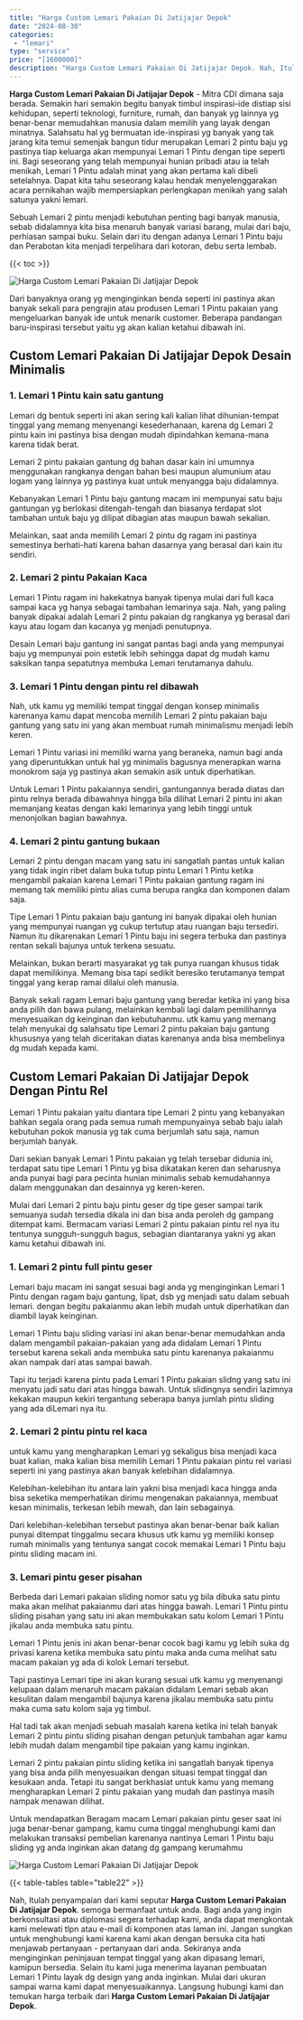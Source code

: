 ```yaml
---
title: "Harga Custom Lemari Pakaian Di Jatijajar Depok"
date: "2024-08-30"
categories:
 - "lemari"
type: "service"
price: "[1600000]"
description: "Harga Custom Lemari Pakaian Di Jatijajar Depok. Nah, Itulah penyampaian dari kami seputar **Harga Custom Lemari Pakaian Di Jatijajar Depok**. semoga bermanfa..."
---
```


**Harga Custom Lemari Pakaian Di Jatijajar Depok** - Mitra CDI dimana saja berada. Semakin hari semakin begitu banyak timbul inspirasi-ide distiap sisi kehidupan, seperti teknologi, furniture, rumah, dan banyak yg lainnya yg benar-benar memudahkan manusia dalam memilih yang layak dengan minatnya. Salahsatu hal yg bermuatan ide-inspirasi yg banyak yang tak jarang kita temui semenjak bangun tidur merupakan Lemari 2 pintu baju yg pastinya tiap keluarga akan mempunyai Lemari 1 Pintu dengan tipe seperti ini. Bagi seseorang yang telah mempunyai hunian pribadi atau ia telah menikah, Lemari 1 Pintu adalah minat yang akan pertama kali dibeli setelahnya. Dapat kita tahu seseorang kalau hendak menyelenggarakan acara pernikahan wajib mempersiapkan perlengkapan menikah yang salah satunya yakni lemari.

Sebuah Lemari 2 pintu menjadi kebutuhan penting bagi banyak manusia, sebab didalamnya kita bisa menaruh banyak variasi barang, mulai dari baju, perhiasan sampai buku. Selain dari itu dengan adanya Lemari 1 Pintu baju dan Perabotan kita menjadi terpelihara dari kotoran, debu serta lembab.

{{< toc >}}

![Harga Custom Lemari Pakaian Di Jatijajar Depok](/images/mebel/dipan-anak-013.jpg)

Dari banyaknya orang yg menginginkan benda seperti ini pastinya akan banyak sekali para pengrajin atau produsen Lemari 1 Pintu pakaian yang mengeluarkan banyak ide untuk menarik customer. Beberapa pandangan baru-inspirasi tersebut yaitu yg akan kalian ketahui dibawah ini.

## Custom Lemari Pakaian Di Jatijajar Depok Desain Minimalis

### 1\. Lemari 1 Pintu kain satu gantung

Lemari dg bentuk seperti ini akan sering kali kalian lihat dihunian-tempat tinggal yang memang menyenangi kesederhanaan, karena dg Lemari 2 pintu kain ini pastinya bisa dengan mudah dipindahkan kemana-mana karena tidak berat.

Lemari 2 pintu pakaian gantung dg bahan dasar kain ini umumnya menggunakan rangkanya dengan bahan besi maupun alumunium atau logam yang lainnya yg pastinya kuat untuk menyangga baju didalamnya.

Kebanyakan Lemari 1 Pintu baju gantung macam ini mempunyai satu baju gantungan yg berlokasi ditengah-tengah dan biasanya terdapat slot tambahan untuk baju yg dilipat dibagian atas maupun bawah sekalian.

Melainkan, saat anda memilih Lemari 2 pintu dg ragam ini pastinya semestinya berhati-hati karena bahan dasarnya yang berasal dari kain itu sendiri.

### 2\. Lemari 2 pintu Pakaian Kaca

Lemari 1 Pintu ragam ini hakekatnya banyak tipenya mulai dari full kaca sampai kaca yg hanya sebagai tambahan lemarinya saja. Nah, yang paling banyak dipakai adalah Lemari 2 pintu pakaian dg rangkanya yg berasal dari kayu atau logam dan kacanya yg menjadi penutupnya.

Desain Lemari baju gantung ini sangat pantas bagi anda yang mempunyai baju yg mempunyai poin estetik lebih sehingga dapat dg mudah kamu saksikan tanpa sepatutnya membuka Lemari terutamanya dahulu.

### 3\. Lemari 1 Pintu dengan pintu rel dibawah

Nah, utk kamu yg memiliki tempat tinggal dengan konsep minimalis karenanya kamu dapat mencoba memilih Lemari 2 pintu pakaian baju gantung yang satu ini yang akan membuat rumah minimalismu menjadi lebih keren.

Lemari 1 Pintu variasi ini memiliki warna yang beraneka, namun bagi anda yang diperuntukkan untuk hal yg minimalis bagusnya menerapkan warna monokrom saja yg pastinya akan semakin asik untuk diperhatikan.

Untuk Lemari 1 Pintu pakaiannya sendiri, gantungannya berada diatas dan pintu relnya berada dibawahnya hingga bila dilihat Lemari 2 pintu ini akan memanjang keatas dengan kaki lemarinya yang lebih tinggi untuk menonjolkan bagian bawahnya.

### 4\. Lemari 2 pintu gantung bukaan

Lemari 2 pintu dengan macam yang satu ini sangatlah pantas untuk kalian yang tidak ingin ribet dalam buka tutup pintu Lemari 1 Pintu ketika mengambil pakaian karena Lemari 1 Pintu pakaian gantung ragam ini memang tak memiliki pintu alias cuma berupa rangka dan komponen dalam saja.

Tipe Lemari 1 Pintu pakaian baju gantung ini banyak dipakai oleh hunian yang mempunyai ruangan yg cukup tertutup atau ruangan baju tersediri. Namun itu dikarenakan Lemari 1 Pintu baju ini segera terbuka dan pastinya rentan sekali bajunya untuk terkena sesuatu.

Melainkan, bukan berarti masyarakat yg tak punya ruangan khusus tidak dapat memilikinya. Memang bisa tapi sedikit beresiko terutamanya tempat tinggal yang kerap ramai dilalui oleh manusia.

Banyak sekali ragam Lemari baju gantung yang beredar ketika ini yang bisa anda pilih dan bawa pulang, melainkan kembali lagi dalam pemilihannya menyesuaikan dg keinginan dan kebutuhanmu. utk kamu yang memang telah menyukai dg salahsatu tipe Lemari 2 pintu pakaian baju gantung khususnya yang telah diceritakan diatas karenanya anda bisa membelinya dg mudah kepada kami.

## Custom Lemari Pakaian Di Jatijajar Depok Dengan Pintu Rel

Lemari 1 Pintu pakaian yaitu diantara tipe Lemari 2 pintu yang kebanyakan bahkan segala orang pada semua rumah mempunyainya sebab baju ialah kebutuhan pokok manusia yg tak cuma berjumlah satu saja, namun berjumlah banyak.

Dari sekian banyak Lemari 1 Pintu pakaian yg telah tersebar didunia ini, terdapat satu tipe Lemari 1 Pintu yg bisa dikatakan keren dan seharusnya anda punyai bagi para pecinta hunian minimalis sebab kemudahannya dalam menggunakan dan desainnya yg keren-keren.

Mulai dari Lemari 2 pintu baju pintu geser dg tipe geser sampai tarik semuanya sudah tersedia dikala ini dan bisa anda peroleh dg gampang ditempat kami. Bermacam variasi Lemari 2 pintu pakaian pintu rel nya itu tentunya sungguh-sungguh bagus, sebagian diantaranya yakni yg akan kamu ketahui dibawah ini.

### 1\. Lemari 2 pintu full pintu geser

Lemari baju macam ini sangat sesuai bagi anda yg menginginkan Lemari 1 Pintu dengan ragam baju gantung, lipat, dsb yg menjadi satu dalam sebuah lemari. dengan begitu pakaianmu akan lebih mudah untuk diperhatikan dan diambil layak keinginan.

Lemari 1 Pintu baju sliding variasi ini akan benar-benar memudahkan anda dalam mengambil pakaian-pakaian yang ada didalam Lemari 1 Pintu tersebut karena sekali anda membuka satu pintu karenanya pakaianmu akan nampak dari atas sampai bawah.

Tapi itu terjadi karena pintu pada Lemari 1 Pintu pakaian slidng yang satu ini menyatu jadi satu dari atas hingga bawah. Untuk slidingnya sendiri lazimnya kekakan maupun kekiri tergantung seberapa banya jumlah pintu sliding yang ada diLemari nya itu.

### 2\. Lemari 2 pintu pintu rel kaca

untuk kamu yang mengharapkan Lemari yg sekaligus bisa menjadi kaca buat kalian, maka kalian bisa memilih Lemari 1 Pintu pakaian pintu rel variasi seperti ini yang pastinya akan banyak kelebihan didalamnya.

Kelebihan-kelebihan itu antara lain yakni bisa menjadi kaca hingga anda bisa seketika memperhatikan dirimu mengenakan pakaiannya, membuat kesan minimalis, terkesan lebih mewah, dan lain sebagainya.

Dari kelebihan-kelebihan tersebut pastinya akan benar-benar baik kalian punyai ditempat tinggalmu secara khusus utk kamu yg memiliki konsep rumah minimalis yang tentunya sangat cocok memakai Lemari 1 Pintu baju pintu sliding macam ini.

### 3\. Lemari pintu geser pisahan

Berbeda dari Lemari pakaian sliding nomor satu yg bila dibuka satu pintu maka akan melihat pakaianmu dari atas hingga bawah. Lemari 1 Pintu pintu sliding pisahan yang satu ini akan membukakan satu kolom Lemari 1 Pintu jikalau anda membuka satu pintu.

Lemari 1 Pintu jenis ini akan benar-benar cocok bagi kamu yg lebih suka dg privasi karena ketika membuka satu pintu maka anda cuma melihat satu macam pakaian yg ada di kolok Lemari tersebut.

Tapi pastinya Lemari tipe ini akan kurang sesuai utk kamu yg menyenangi kelupaan dalam menaruh macam pakaian didalam Lemari sebab akan kesulitan dalam mengambil bajunya karena jikalau membuka satu pintu maka cuma satu kolom saja yg timbul.

Hal tadi tak akan menjadi sebuah masalah karena ketika ini telah banyak Lemari 2 pintu pintu sliding pisahan dengan petunjuk tambahan agar kamu lebih mudah dalam mengambil tipe pakaian yang kamu inginkan.

Lemari 2 pintu pakaian pintu sliding ketika ini sangatlah banyak tipenya yang bisa anda pilih menyesuaikan dengan situasi tempat tinggal dan kesukaan anda. Tetapi itu sangat berkhasiat untuk kamu yang memang mengharapkan Lemari 2 pintu pakaian yang mudah dan pastinya masih nampak menawan dilihat.

Untuk mendapatkan Beragam macam Lemari pakaian pintu geser saat ini juga benar-benar gampang, kamu cuma tinggal menghubungi kami dan melakukan transaksi pembelian karenanya nantinya Lemari 1 Pintu baju sliding yg anda inginkan akan datang dg gampang kerumahmu

![Harga Custom Lemari Pakaian Di Jatijajar Depok](/images/mebel/lemari-buku-016.jpg)

{{< table-tables table="table22" >}}

Nah, Itulah penyampaian dari kami seputar **Harga Custom Lemari Pakaian Di Jatijajar Depok**. semoga bermanfaat untuk anda. Bagi anda yang ingin berkonsultasi atau diplomasi segera terhadap kami, anda dapat mengkontak kami melewati tlpn atau e-mail di komponen atas laman ini. Jangan sungkan untuk menghubungi kami karena kami akan dengan bersuka cita hati menjawab pertanyaan - pertanyaan dari anda. Sekiranya anda menginginkan peninjauan tempat tinggal yang akan dipasang lemari, kamipun bersedia. Selain itu kami juga menerima layanan pembuatan Lemari 1 Pintu layak dg design yang anda inginkan. Mulai dari ukuran sampai warna kami dapat menyesuaikannya. Langsung hubungi kami dan temukan harga terbaik dari **Harga Custom Lemari Pakaian Di Jatijajar Depok**.
